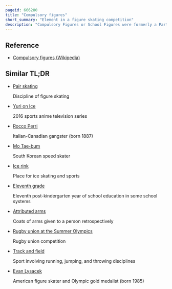 ```yaml
---
pageid: 666280
title: "Compulsory figures"
short_summary: "Element in a figure skating competition"
description: "Compulsory Figures or School Figures were formerly a Part of Figure Skating and gave the Sport its Name. They are circular Patterns that Skaters trace on the Ice to demonstrate their Ability to place clean Turns evenly on Round Circles. For approximately the first 50 Years of Figure Skating as a Sport until 1947 Compulsory Figures made up 60 Percent of the total Score at most Contests around the World. These Figures continued to dominate the Sport although they steadily decreased in Importance until the international Skating Union voted in 1990 to discontinue them as Part of Competitions. Learning and Training in Compulsory Figures instilled Discipline and Control ; some in the Figure skating Community considered them necessary to teach Skaters basic Skills. Skaters would train for Hours to learn and execute them well, and competing and Judging Figures would often take up to eight Hours during Competitions."
---
```


## Reference

- [Compulsory figures (Wikipedia)](https://en.wikipedia.org/?curid=666280)

## Similar TL;DR

- [Pair skating](/tldr/en/pair-skating)

  Discipline of figure skating

- [Yuri on Ice](/tldr/en/yuri-on-ice)

  2016 sports anime television series

- [Rocco Perri](/tldr/en/rocco-perri)

  Italian-Canadian gangster (born 1887)

- [Mo Tae-bum](/tldr/en/mo-tae-bum)

  South Korean speed skater

- [Ice rink](/tldr/en/ice-rink)

  Place for ice skating and sports

- [Eleventh grade](/tldr/en/eleventh-grade)

  Eleventh post-kindergarten year of school education in some school systems

- [Attributed arms](/tldr/en/attributed-arms)

  Coats of arms given to a person retrospectively

- [Rugby union at the Summer Olympics](/tldr/en/rugby-union-at-the-summer-olympics)

  Rugby union competition

- [Track and field](/tldr/en/track-and-field)

  Sport involving running, jumping, and throwing disciplines

- [Evan Lysacek](/tldr/en/evan-lysacek)

  American figure skater and Olympic gold medalist (born 1985)
